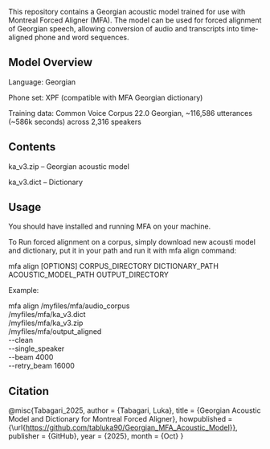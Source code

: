 This repository contains a Georgian acoustic model trained for use with Montreal Forced Aligner (MFA).
The model can be used for forced alignment of Georgian speech, allowing conversion of audio and transcripts into time-aligned phone and word sequences.


 Model Overview
----------------------
Language: Georgian

Phone set: XPF (compatible with MFA Georgian dictionary)

Training data: Common Voice Corpus 22.0 Georgian, ~116,586 utterances (~586k seconds) across 2,316 speakers 

Contents
----------------------
ka_v3.zip – Georgian acoustic model

ka_v3.dict – Dictionary

Usage
----------------------
You should have installed and running MFA on your machine.

To Run forced alignment on a corpus, simply download new acousti model and dictionary, put it in your path and run it with mfa align command:

mfa align [OPTIONS] CORPUS_DIRECTORY DICTIONARY_PATH ACOUSTIC_MODEL_PATH
          OUTPUT_DIRECTORY

Example:

mfa align /myfiles/mfa/audio_corpus \
          /myfiles/mfa/ka_v3.dict \
          /myfiles/mfa/ka_v3.zip \
          /myfiles/mfa/output_aligned          
          --clean \
          --single_speaker \
          --beam 4000 \
          --retry_beam 16000

          
Citation
----------------------

@misc{Tabagari_2025,
    author       = {Tabagari, Luka},
    title        = {Georgian Acoustic Model and Dictionary for Montreal Forced Aligner},
    howpublished = {\url{https://github.com/tabluka90/Georgian_MFA_Acoustic_Model}},
    publisher    = {GitHub},
    year         = {2025},
    month        = {Oct}
}

